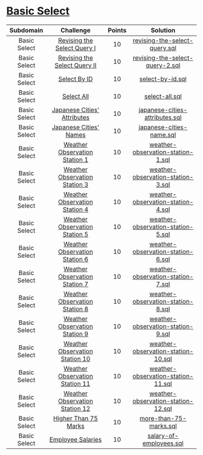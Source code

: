 # [Basic Select](https://www.hackerrank.com/domains/sql?filters%5Bsubdomains%5D%5B%5D=select)

| Subdomain |                                                          Challenge                                                         | Points |                                                                                          Solution                                                                                         |
|:---:|:--------------------------------------------------------------------------------------------------------------------------:|:------:|:-----------------------------------------------------------------------------------------------------------------------------------------------------------------------------------------:|
|  Basic Select | [Revising the Select Query I](https://www.hackerrank.com/challenges/revising-the-select-query/problem)                                       |  10   | [revising-the-select-query.sql](./SQL/Basic%20Select/revising-the-select-query.sql)                | 
|  Basic Select | [Revising the Select Query II](https://www.hackerrank.com/challenges/revising-the-select-query-2/problem)                                       |  10   | [revising-the-select-query-2.sql](./SQL/Basic%20Select/revising-the-select-query-2.sql)                |  
|  Basic Select | [Select By ID](https://www.hackerrank.com/challenges/select-by-id/problem)                                       |  10   | [select-by-id.sql](./SQL/Basic%20Select/select-by-id.sql)                | 
|  Basic Select | [Select All](https://www.hackerrank.com/challenges/select-all/problem)                                       |  10   | [select-all.sql](./SQL/Basic%20Select/select-all.sql)                | 
|  Basic Select | [Japanese Cities' Attributes](https://www.hackerrank.com/challenges/japanese-cities-attributes/problem)                                       |  10   | [japanese-cities-attributes.sql](./SQL/Basic%20Select/japanese-cities-attributes.sql)                | 
|  Basic Select | [Japanese Cities' Names](https://www.hackerrank.com/challenges/japanese-cities-name/problem)                                       |  10   | [japanese-cities-name.sql](./SQL/Basic%20Select/japanese-cities-name.sql)                | 
|  Basic Select | [Weather Observation Station 1](https://www.hackerrank.com/challenges/weather-observation-station-1/problem)                                       |  10   | [weather-observation-station-1.sql](./SQL/Basic%20Select/weather-observation-station-1.sql)                | 
|  Basic Select | [Weather Observation Station 3](https://www.hackerrank.com/challenges/weather-observation-station-3/problem)                                       |  10   | [weather-observation-station-3.sql](./SQL/Basic%20Select/weather-observation-station-3.sql)                | 
|  Basic Select | [Weather Observation Station 4](https://www.hackerrank.com/challenges/weather-observation-station-4/problem)                                       |  10   | [weather-observation-station-4.sql](./SQL/Basic%20Select/weather-observation-station-4.sql)                | 
|  Basic Select | [Weather Observation Station 5](https://www.hackerrank.com/challenges/weather-observation-station-5/problem)                                       |  10   | [weather-observation-station-5.sql](./SQL/Basic%20Select/weather-observation-station-5.sql)                | 
|  Basic Select | [Weather Observation Station 6](https://www.hackerrank.com/challenges/weather-observation-station-6/problem)                                       |  10   | [weather-observation-station-6.sql](./SQL/Basic%20Select/weather-observation-station-6.sql)                |
|  Basic Select | [Weather Observation Station 7](https://www.hackerrank.com/challenges/weather-observation-station-7/problem)                                       |  10   | [weather-observation-station-7.sql](./SQL/Basic%20Select/weather-observation-station-7.sql)                |
|  Basic Select | [Weather Observation Station 8](https://www.hackerrank.com/challenges/weather-observation-station-8/problem)                                       |  10   | [weather-observation-station-8.sql](./SQL/Basic%20Select/weather-observation-station-8.sql)                |
|  Basic Select | [Weather Observation Station 9](https://www.hackerrank.com/challenges/weather-observation-station-9/problem)                                       |  10   | [weather-observation-station-9.sql](./SQL/Basic%20Select/weather-observation-station-9.sql)                |
|  Basic Select | [Weather Observation Station 10](https://www.hackerrank.com/challenges/weather-observation-station-10/problem)                                       |  10   | [weather-observation-station-10.sql](./SQL/Basic%20Select/weather-observation-station-10.sql)                |
|  Basic Select | [Weather Observation Station 11](https://www.hackerrank.com/challenges/weather-observation-station-11/problem)                                       |  10   | [weather-observation-station-11.sql](./SQL/Basic%20Select/weather-observation-station-11.sql)                |
|  Basic Select | [Weather Observation Station 12](https://www.hackerrank.com/challenges/weather-observation-station-12/problem)                                       |  10   | [weather-observation-station-12.sql](./SQL/Basic%20Select/weather-observation-station-12.sql)                |
|  Basic Select | [Higher Than 75 Marks](https://www.hackerrank.com/challenges/more-than-75-marks/problem)                                       |  10   | [more-than-75-marks.sql](./SQL/Basic%20Select/more-than-75-marks.sql)                |
|  Basic Select | [Employee Salaries](https://www.hackerrank.com/challenges/salary-of-employees/problem)                                       |  10   | [salary-of-employees.sql](./SQL/Basic%20Select/salaries-of-employees.sql)                |
